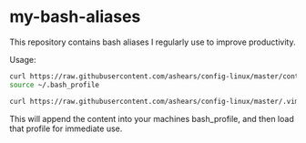 # my-bash-aliases
This repository contains bash aliases I regularly use to improve productivity.

Usage:

```bash
curl https://raw.githubusercontent.com/ashears/config-linux/master/content >> ~/.bash_profile
source ~/.bash_profile

curl https://raw.githubusercontent.com/ashears/config-linux/master/.vimrc >> ~/.vimrc
```

This will append the content into your machines bash_profile, and then load that profile for immediate use.
